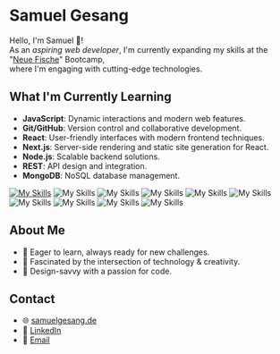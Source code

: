 # Samuel Gesang

Hello, I'm Samuel 👋!  
As an _aspiring web developer_, I'm currently expanding my skills at the "[Neue Fische](https://neuefische.de)" Bootcamp,  
where I'm engaging with cutting-edge technologies.


## What I'm Currently Learning
- **JavaScript**: Dynamic interactions and modern web features.
- **Git/GitHub**: Version control and collaborative development.
- **React**: User-friendly interfaces with modern frontend techniques.
- **Next.js**: Server-side rendering and static site generation for React.
- **Node.js**: Scalable backend solutions.
- **REST**: API design and integration.
- **MongoDB**: NoSQL database management.

[![My Skills](https://skillicons.dev/icons?i=html)](#) ![My Skills](https://skillicons.dev/icons?i=css) ![My Skills](https://skillicons.dev/icons?i=js) ![My Skills](https://skillicons.dev/icons?i=ts) ![My Skills](https://skillicons.dev/icons?i=react) ![My Skills](https://skillicons.dev/icons?i=nextjs) ![My Skills](https://skillicons.dev/icons?i=java) ![My Skills](https://skillicons.dev/icons?i=spring) ![My Skills](https://skillicons.dev/icons?i=mongodb) ![My Skills](https://skillicons.dev/icons?i=tailwind)



## About Me
- 🚀 Eager to learn, always ready for new challenges.
- 🎨 Fascinated by the intersection of technology & creativity.
- 💼 Design-savvy with a passion for code.

## Contact
- 🌐 [samuelgesang.de](https://samuelgesang.de)
- 🔗 [LinkedIn](https://www.linkedin.com/in/samuel-gesang/)
- 📧 [Email](mailto:sgesang@mailo.com)

